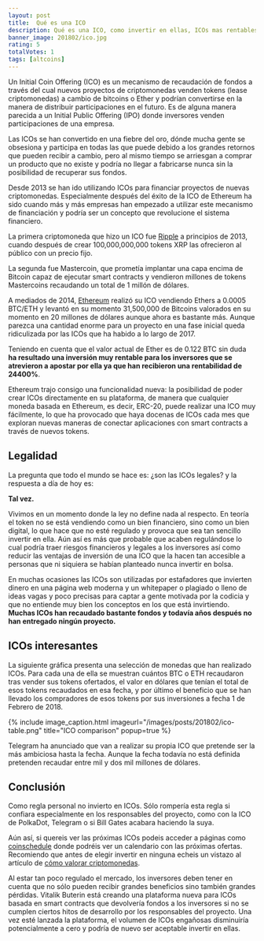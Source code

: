 ```yaml
---
layout: post
title:  Qué es una ICO
description: Qué es una ICO, como invertir en ellas, ICOs mas rentables con mayores beneficios hasta el momento y por qué son tan efectivas recaudando dinero.
banner_image: 201802/ico.jpg
rating: 5
totalVotes: 1
tags: [altcoins]
---
```


Un Initial Coin Offering (ICO) es un mecanismo de recaudación de fondos a través del cual nuevos proyectos de criptomonedas venden tokens (lease criptomonedas) a cambio de bitcoins o Ether y podrían convertirse en la manera de distribuir participaciones en el futuro. Es de alguna manera parecida a un Initial Public Offering (IPO) donde inversores venden participaciones de una empresa.

<!--more-->

Las ICOs se han convertido en una fiebre del oro, dónde mucha gente se obsesiona y participa en todas las que puede debido a los grandes retornos que pueden recibir a cambio, pero al mismo tiempo se arriesgan a comprar un producto que no existe y podría no llegar a fabricarse nunca sin la posibilidad de recuperar sus fondos.

Desde 2013 se han ido utilizando ICOs para financiar proyectos de nuevas criptomonedas. Especialmente después del éxito de la ICO de Ethereum ha sido cuando más y más empresas han empezado a utilizar este mecanismo de financiación y podría ser un concepto que revolucione el sistema financiero.

La primera criptomoneda que hizo un ICO fue [Ripple](/que-es-ripple/) a principios de 2013, cuando después de crear 100,000,000,000 tokens XRP las ofrecieron al público con un precio fijo.

La segunda fue Mastercoin, que prometía implantar una capa encima de Bitcoin capaz de ejecutar smart contracts y vendieron millones de tokens Mastercoins recaudando un total de 1 millón de dólares.

A mediados de 2014, [Ethereum](/que-es-ethereum/) realizó su ICO vendiendo Ethers a 0.0005 BTC/ETH y levantó en su momento 31,500,000 de Bitcoins valorados en su momento en 20 millones de dólares aunque ahora es bastante más. Aunque parezca una cantidad enorme para un proyecto en una fase inicial queda ridiculizada por las ICOs que ha habido a lo largo de 2017.

Teniendo en cuenta que el valor actual de Ether es de 0.122 BTC sin duda **ha resultado una inversión muy rentable para los inversores que se atrevieron a apostar por ella ya que han recibieron una rentabilidad de 24400%**.

Ethereum trajo consigo una funcionalidad nueva: la posibilidad de poder crear ICOs directamente en su plataforma, de manera que cualquier moneda basada en Ethereum, es decir, ERC-20, puede realizar una ICO muy fácilmente, lo que ha provocado que haya docenas de ICOs cada mes que exploran nuevas maneras de conectar aplicaciones con smart contracts a través de nuevos tokens.

## Legalidad

La pregunta que todo el mundo se hace es: ¿son las ICOs legales? y la respuesta a día de hoy es:

**Tal vez.**

Vivimos en un momento donde la ley no define nada al respecto. En teoría el token no se está vendiendo como un bien financiero, sino como un bien digital, lo que hace que no esté regulado y provoca que sea tan sencillo invertir en ella. Aún así es más que probable que acaben regulándose lo cual podría traer riesgos financieros y legales a los inversores así como reducir las ventajas de inversión de una ICO que la hacen tan accesible a personas que ni siquiera se habían planteado nunca invertir en bolsa.

En muchas ocasiones las ICOs son utilizadas por estafadores que invierten dinero en una página web moderna y un whitepaper o plagiado o lleno de ideas vagas y poco precisas para captar a gente motivada por la codicia y que no entiende muy bien los conceptos en los que está invirtiendo. **Muchas ICOs han recaudado bastante fondos y todavía años después no han entregado ningún proyecto.**

## ICOs interesantes

La siguiente gráfica presenta una selección de monedas que han realizado ICOs. Para cada una de ella se muestran cuántos BTC o ETH recaudaron tras vender sus tokens ofertados, el valor en dólares que tenían el total de esos tokens recaudados en esa fecha, y por último el beneficio que se han llevado los compradores de esos tokens por sus inversiones a fecha 1 de Febrero de 2018.

<!-- {:.table.table-striped.table-bordered.table-hover.table-condensed.table-collapsable}
| Moneda               | Recaudación Dólares    | Recaudación en Tokens | Valor Actual Tokens    |
|:--------------------:|:----------------------:|:---------------------:|:----------------------:|
| Ethereum             | 20,000,000$            |  31,500 BTC           |  +362857%              |
| Lisk                 | 6,500,000$             |  14,000 BTC           |  +28550%               |
| Augur                | 5,300,000$             |  19,000 BTC           |  +10638%               |
| Golem                | 8,600,000$             |  10,000 BTC           |  +3801%                |
| ICONOMI              | 10,700,000$            |  17,000 BTC           |  +1768%                |
| First Blood          | 5,500,000$             |  465,312 ETH          |  +881%                 |
| SingularDTV          | 7,500,000$             |  12,295 BTC           |  +1139%                |
| Melonport            | 3,000,000$             |  2,000 BTC            |  +2196%                |
| QTUM                 | 15,000,000$            |  11,000 BTC           |  +12451%               |
| Chrono Bank          | 5,400,000$             |  4,000 BTC            |  +207%                 |
| Aragon               | 25,000,000$ en 15min   |  275,000 ETH          |  +477%                 |
| Basic Attention Token| 35,000,000$ en 30s     |  156,250 ETH          |  +1222%                |
| Status.im            | 110,000,000$ en horas  |  300,000 ETH          |  +475%                 |
| PolkaDot             | 145,200,000$           |  485,331 ETH          | Aun no se comercia     | -->

{% include image_caption.html imageurl="/images/posts/201802/ico-table.png" title="ICO comparison" popup=true %}

Telegram ha anunciado que van a realizar su propia ICO que pretende ser la más ambiciosa hasta la fecha. Aunque la fecha todavía no está definida pretenden recaudar entre mil y dos mil millones de dólares.

## Conclusión

Como regla personal no invierto en ICOs. Sólo rompería esta regla si confiara especialmente en los responsables del proyecto, como con la ICO de PolkaDot, Telegram o si Bill Gates acabara haciendo la suya.

Aún así, si quereis ver las próximas ICOs podeis acceder a páginas como <a href="http://www.coinschedule.com/" rel="nofollow">coinschedule</a> donde podréis ver un calendario con las próximas ofertas. Recomiendo que antes de elegir invertir en ninguna echeis un vistazo al artículo de [cómo valorar criptomonedas](/como-valorar-criptomonedas/).

Al estar tan poco regulado el mercado, los inversores deben tener en cuenta que no sólo pueden recibir grandes beneficios sino también grandes pérdidas. Vitalik Buterin está creando una plataforma nueva para ICOs basada en smart contracts que devolvería fondos a los inversores si no se cumplen ciertos hitos de desarrollo por los responsables del proyecto. Una vez esté lanzada la plataforma, el volumen de ICOs engañosas disminuiría potencialmente a cero y podría de nuevo ser aceptable invertir en ellas.


